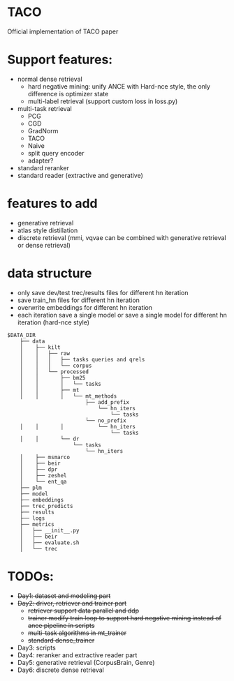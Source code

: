 # TACO
Official implementation of TACO paper
# Support features:
- normal dense retrieval
    - hard negative mining: unify ANCE with Hard-nce style, the only
     difference is optimizer state
    - multi-label retrieval (support custom loss in loss.py)
- multi-task retrieval
    - PCG
    - CGD
    - GradNorm
    - TACO
    - Naive
    - split query encoder
    - adapter?
- standard reranker
- standard reader (extractive and generative)
# features to add
- generative retrieval
- atlas style distillation
- discrete retrieval (mmi, vqvae can be combined with generative retrieval or
 dense retrieval)
# data structure
- only save dev/test trec/results files for different hn iteration
- save train_hn files for different hn iteration
- overwrite embeddings for different hn iteration
- each iteration save a single model or save a single model for different hn
 iteration (hard-nce style)
```
$DATA_DIR
    ├── data
    │    ├── kilt
    │    │   ├── raw
    │    │   │   ├── tasks queries and qrels
    │    │   │   └── corpus
    │    │   └── processed
    │    │       ├── bm25
    │    │       │   └── tasks
    │    │       ├── mt
    │    │       │   └── mt_methods
                         ├── add_prefix
                             └── hn_iters
                                 └── tasks
                         └── no_prefix   
    │    │       │           └── hn_iters
                                 └── tasks
    │    │       └── dr
                     └── tasks
                         └── hn_iters
    │    ├── msmarco
    │    ├── beir
    │    ├── dpr
    │    ├── zeshel
    │    └── ent_qa
    ├── plm
    ├── model
    ├── embeddings
    ├── trec_predicts
    ├── results
    ├── logs
    ├── metrics
    │   ├── __init__.py
    │   ├── beir
    │   ├── evaluate.sh
    │   └── trec

```
 
# TODOs:

- ~~Day1: dataset and modeling part~~
- ~~Day2: driver, retriever and trainer part~~
    - ~~retriever support data parallel and ddp~~
    - ~~trainer modify train loop to support hard negative mining instead of
     ance pipeline in scripts~~
    - ~~multi-task algorithms in mt_trainer~~
    - ~~standard dense_trainer~~
- Day3: scripts
- Day4: reranker and extractive reader part
- Day5: generative retrieval (CorpusBrain, Genre)
- Day6: discrete dense retrieval
